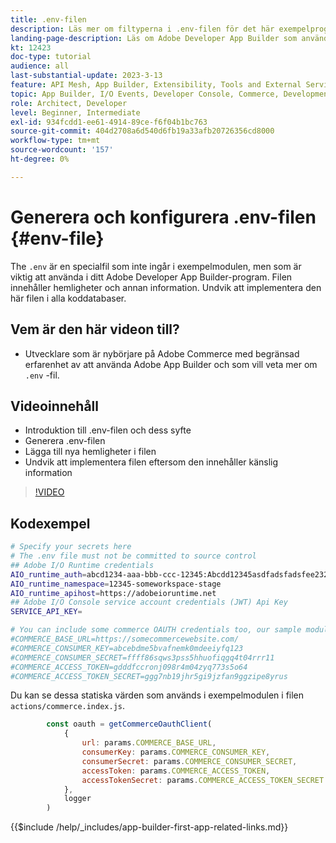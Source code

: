 ```yaml
---
title: .env-filen
description: Läs mer om filtyperna i .env-filen för det här exempelprogrammet
landing-page-description: Läs om Adobe Developer App Builder som används med Adobe Commerce och vilka typer av innehåll som används i .env-filen
kt: 12423
doc-type: tutorial
audience: all
last-substantial-update: 2023-3-13
feature: API Mesh, App Builder, Extensibility, Tools and External Services, Backend Development
topic: App Builder, I/O Events, Developer Console, Commerce, Development, Integrations
role: Architect, Developer
level: Beginner, Intermediate
exl-id: 934fcdd1-ee61-4914-89ce-f6f04b1bc763
source-git-commit: 404d2708a6d540d6fb19a33afb20726356cd8000
workflow-type: tm+mt
source-wordcount: '157'
ht-degree: 0%

---
```


# Generera och konfigurera .env-filen {#env-file}

The `.env` är en specialfil som inte ingår i exempelmodulen, men som är viktig att använda i ditt Adobe Developer App Builder-program. Filen innehåller hemligheter och annan information. Undvik att implementera den här filen i alla koddatabaser.

## Vem är den här videon till?

* Utvecklare som är nybörjare på Adobe Commerce med begränsad erfarenhet av att använda Adobe App Builder och som vill veta mer om `.env` -fil.

## Videoinnehåll

* Introduktion till .env-filen och dess syfte
* Generera .env-filen
* Lägga till nya hemligheter i filen
* Undvik att implementera filen eftersom den innehåller känslig information

>[!VIDEO](https://video.tv.adobe.com/v/3416593?quality=12&learn=on)

## Kodexempel

```bash
# Specify your secrets here
# The .env file must not be committed to source control
## Adobe I/O Runtime credentials
AIO_runtime_auth=abcd1234-aaa-bbb-ccc-12345:Abcdd12345asdfadsfadsfee2323232323232
AIO_runtime_namespace=12345-someworkspace-stage
AIO_runtime_apihost=https://adobeioruntime.net
## Adobe I/O Console service account credentials (JWT) Api Key
SERVICE_API_KEY=

# You can include some commerce OAUTH credentials too, our sample module will use this
#COMMERCE_BASE_URL=https://somecommercewebsite.com/
#COMMERCE_CONSUMER_KEY=abcebdme5bvafnemk0mdeeiyfq123
#COMMERCE_CONSUMER_SECRET=ffff86sqws3pss5hhuofiqgq4t04rrr11
#COMMERCE_ACCESS_TOKEN=gdddfccronj098r4m04zyq773s5o64
#COMMERCE_ACCESS_TOKEN_SECRET=ggg7nb19jhr5gi9jzfan9ggzipe8yrus
```

Du kan se dessa statiska värden som används i exempelmodulen i filen `actions/commerce.index.js`.

```javascript
        const oauth = getCommerceOauthClient(
            {
                url: params.COMMERCE_BASE_URL,
                consumerKey: params.COMMERCE_CONSUMER_KEY,
                consumerSecret: params.COMMERCE_CONSUMER_SECRET,
                accessToken: params.COMMERCE_ACCESS_TOKEN,
                accessTokenSecret: params.COMMERCE_ACCESS_TOKEN_SECRET
            },
            logger
        )
```

{{$include /help/_includes/app-builder-first-app-related-links.md}}
